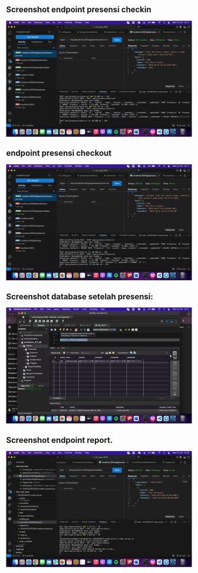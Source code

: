 ## Screenshot endpoint presensi checkin 
![endpoint presensi checkin ](ss/endpoint-presensi-checkin.png)

## endpoint presensi checkout
![endpoitn presensi checkout](ss/endpoint-presensi-checkout.png)

## Screenshot database setelah presensi:
![database seteleh presensi](ss/database-setelah-presensi.png)
## Screenshot endpoint report.
![endpoint report](ss/endpoitn-report.png)